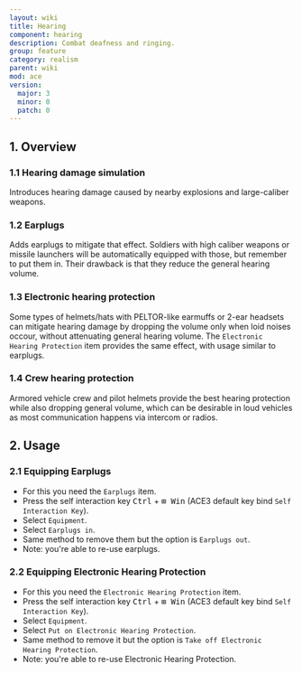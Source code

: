 ```yaml
---
layout: wiki
title: Hearing
component: hearing
description: Combat deafness and ringing.
group: feature
category: realism
parent: wiki
mod: ace
version:
  major: 3
  minor: 0
  patch: 0
---
```


## 1. Overview

### 1.1 Hearing damage simulation
Introduces hearing damage caused by nearby explosions and large-caliber weapons.

### 1.2 Earplugs
Adds earplugs to mitigate that effect. Soldiers with high caliber weapons or missile launchers will be automatically equipped with those, but remember to put them in.
Their drawback is that they reduce the general hearing volume.

### 1.3 Electronic hearing protection
Some types of helmets/hats with PELTOR-like earmuffs or 2-ear headsets can mitigate hearing damage by dropping the volume only when loid noises occour, without attenuating general hearing volume.
The `Electronic Hearing Protection` item provides the same effect, with usage similar to earplugs.

### 1.4 Crew hearing protection
Armored vehicle crew and pilot helmets provide the best hearing protection while also dropping general volume, which can be desirable in loud vehicles as most communication happens via intercom or radios.

## 2. Usage

### 2.1 Equipping Earplugs
- For this you need the `Earplugs` item.
- Press the self interaction key <kbd>Ctrl</kbd> + <kbd>⊞&nbsp;Win</kbd> (ACE3 default key bind `Self Interaction Key`).
- Select `Equipment`.
- Select `Earplugs in`.
- Same method to remove them but the option is `Earplugs out`.
- Note: you're able to re-use earplugs.

### 2.2 Equipping Electronic Hearing Protection
- For this you need the `Electronic Hearing Protection` item.
- Press the self interaction key <kbd>Ctrl</kbd> + <kbd>⊞&nbsp;Win</kbd> (ACE3 default key bind `Self Interaction Key`).
- Select `Equipment`.
- Select `Put on Electronic Hearing Protection`.
- Same method to remove it but the option is `Take off Electronic Hearing Protection`.
- Note: you're able to re-use Electronic Hearing Protection.
